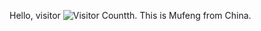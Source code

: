 Hello, visitor ![Visitor Count](https://profile-counter.glitch.me/i-mufeng/count.svg)th. This is Mufeng from China.

